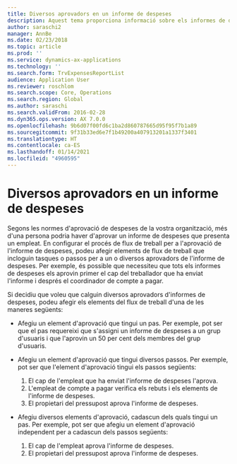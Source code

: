 ```yaml
---
title: Diversos aprovadors en un informe de despeses
description: Aquest tema proporciona informació sobre els informes de despeses que requereixen l'aprovació de diverses persones.
author: saraschi2
manager: AnnBe
ms.date: 02/23/2018
ms.topic: article
ms.prod: ''
ms.service: dynamics-ax-applications
ms.technology: ''
ms.search.form: TrvExpensesReportList
audience: Application User
ms.reviewer: roschlom
ms.search.scope: Core, Operations
ms.search.region: Global
ms.author: saraschi
ms.search.validFrom: 2016-02-28
ms.dyn365.ops.version: AX 7.0.0
ms.openlocfilehash: 9b6d07f00fd6c1ba2d860787665d95f95f7b1a89
ms.sourcegitcommit: 9f31b33ed6e7f1b49200a407913201a1337f3401
ms.translationtype: HT
ms.contentlocale: ca-ES
ms.lasthandoff: 01/14/2021
ms.locfileid: "4960595"
---
```

# <a name="multiple-approvers-on-an-expense-report"></a>Diversos aprovadors en un informe de despeses

Segons les normes d'aprovació de despeses de la vostra organització, més d'una persona podria haver d'aprovar un informe de despeses que presenta un empleat. En configurar el procés de flux de treball per a l'aprovació de l'informe de despeses, podeu afegir elements de flux de treball que incloguin tasques o passos per a un o diversos aprovadors de l'informe de despeses. Per exemple, és possible que necessiteu que tots els informes de despeses els aprovin primer el cap del treballador que ha enviat l'informe i després el coordinador de compte a pagar.

Si decidiu que voleu que calguin diversos aprovadors d'informes de despeses, podeu afegir els elements del flux de treball d'una de les maneres següents:

- Afegiu un element d'aprovació que tingui un pas. Per exemple, pot ser que el pas requereixi que s'assigni un informe de despeses a un grup d'usuaris i que l'aprovin un 50 per cent dels membres del grup d'usuaris.
- Afegiu un element d'aprovació que tingui diversos passos. Per exemple, pot ser que l'element d'aprovació tingui els passos següents:

    1. El cap de l'empleat que ha enviat l'informe de despeses l'aprova.
    2. L'empleat de compte a pagar verifica els rebuts i els elements de l'informe de despeses.
    3. El propietari del pressupost aprova l'informe de despeses.

- Afegiu diversos elements d'aprovació, cadascun dels quals tingui un pas. Per exemple, pot ser que afegiu un element d'aprovació independent per a cadascun dels passos següents:

    1. El cap de l'empleat aprova l'informe de despeses.
    2. El propietari del pressupost aprova l'informe de despeses.
